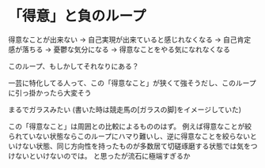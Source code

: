 # 「得意」と負のループ

得意なことが出来ない
-> 自己実現が出来ていると感じれなくなる
-> 自己肯定感が落ちる
-> 憂鬱な気分になる
-> 得意なことをやる気になれなくなる

このループ、もしかしてそれなりにある？

一芸に特化してる人って、この「得意なこと」が狭くて強そうだし、このループに引っ掛かったら大変そう

まるでガラスみたい
(書いた時は競走馬の[ガラスの脚]をイメージしていた)

この「得意なこと」は周囲との比較によるもののはず。
例えば得意なことが絞られていない状態ならこのループにハマり難いし、逆に得意なことを絞らないといけない状態、同じ方向性を持ったものが多数居て切磋琢磨する状態では気をつけないといけないのでは。
と思ったが流石に極端すぎるか
